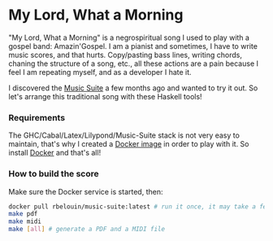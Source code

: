 My Lord, What a Morning
=======================

"My Lord, What a Morning" is a negrospiritual song I used to play with a gospel band: Amazin'Gospel. I am a pianist and sometimes, I have to write music scores, and that hurts. Copy/pasting bass lines, writing chords, chaning the structure of a song, etc., all these actions are a pain because I feel I am repeating myself, and as a developer I hate it.

I discovered the [Music Suite](http://music-suite.github.io/docs/ref/) a few months ago and wanted to try it out. So let's arrange this traditional song with these Haskell tools!

### Requirements

The GHC/Cabal/Latex/Lilypond/Music-Suite stack is not very easy to maintain, that's why I created a [Docker image](https://github.com/rbelouin/docker-music-suite) in order to play with it. So install [Docker](https://www.docker.com) and that's all!

### How to build the score

Make sure the Docker service is started, then:

```sh
docker pull rbelouin/music-suite:latest # run it once, it may take a few minutes
make pdf
make midi
make [all] # generate a PDF and a MIDI file
```

